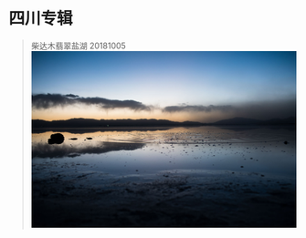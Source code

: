 # 四川专辑

> 柴达木翡翠盐湖 20181005 ![&#x67F4;&#x8FBE;&#x6728;-&#x7FE1;&#x7FE0;&#x76D0;&#x6E56;-w300](.gitbook/assets/sichuan1.jpg)

